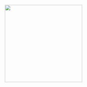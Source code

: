 <p align="center" >
  <a href="https://viccci.xyz/">
  <img src="https://viccci.xyz/logo.png" height=256/> 
 
